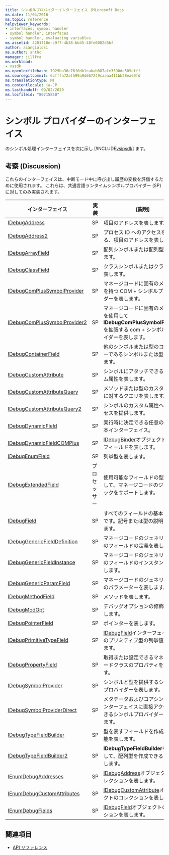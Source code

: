 ```yaml
---
title: シンボルプロバイダーインターフェイス |Microsoft Docs
ms.date: 11/04/2016
ms.topic: reference
helpviewer_keywords:
- interfaces, symbol handler
- symbol handler, interfaces
- symbol handler, evaluating variables
ms.assetid: 4201f10e-c9f7-4b38-bb45-40fe0082d5bf
author: acangialosi
ms.author: anthc
manager: jillfra
ms.workload:
- vssdk
ms.openlocfilehash: 7929ba36c76f0db1cabab087afe3590de509efff
ms.sourcegitcommit: 6cfffa72af599a9d667249caaaa411bb28ea69fd
ms.translationtype: MT
ms.contentlocale: ja-JP
ms.lasthandoff: 09/02/2020
ms.locfileid: "80715850"
---
```

# <a name="symbol-provider-interfaces"></a>シンボル プロバイダーのインターフェイス
のシンボル処理インターフェイスを次に示し [!INCLUDE[vsipsdk](../../../extensibility/includes/vsipsdk_md.md)] ます。

## <a name="discussion"></a>考察 (Discussion)
 これらのインターフェイスは、中断モード中に呼び出し履歴の変数を評価するために使用されます。 これらは、共通言語ランタイムシンボルプロバイダー (SP) に対してのみ実装されます。

|インターフェイス|実装|[説明]|
|---------------|--------------------|-----------------|
|[IDebugAddress](../../../extensibility/debugger/reference/idebugaddress.md)|SP|項目のアドレスを表します。|
|[IDebugAddress2](../../../extensibility/debugger/reference/idebugaddress2.md)|SP|プロセス ID へのアクセスを提供する、項目のアドレスを表します。|
|[IDebugArrayField](../../../extensibility/debugger/reference/idebugarrayfield.md)|SP|配列シンボルまたは配列型を表します。|
|[IDebugClassField](../../../extensibility/debugger/reference/idebugclassfield.md)|SP|クラスシンボルまたはクラス型を表します。|
|[IDebugComPlusSymbolProvider](../../../extensibility/debugger/reference/idebugcomplussymbolprovider.md)|SP|マネージコードに固有のメソッドを持つ COM + シンボルプロバイダーを表します。|
|[IDebugComPlusSymbolProvider2](../../../extensibility/debugger/reference/idebugcomplussymbolprovider2.md)|SP|マネージコードに固有のメソッドを使用して **IDebugComPlusSymbolProvider**を拡張する com + シンボルプロバイダーを表します。|
|[IDebugContainerField](../../../extensibility/debugger/reference/idebugcontainerfield.md)|SP|他のシンボルまたは型のコンテナーであるシンボルまたは型を表します。|
|[IDebugCustomAttribute](../../../extensibility/debugger/reference/idebugcustomattribute.md)|SP|シンボルにアタッチできるカスタム属性を表します。|
|[IDebugCustomAttributeQuery](../../../extensibility/debugger/reference/idebugcustomattributequery.md)|SP|メソッドまたは型のカスタム属性に対するクエリを表します。|
|[IDebugCustomAttributeQuery2](../../../extensibility/debugger/reference/idebugcustomattributequery2.md)|SP|シンボルのカスタム属性へのアクセスを提供します。|
|[IDebugDynamicField](../../../extensibility/debugger/reference/idebugdynamicfield.md)|SP|実行時に決定できる任意の型の基本インターフェイス。|
|[IDebugDynamicFieldCOMPlus](../../../extensibility/debugger/reference/idebugdynamicfieldcomplus.md)|SP|[IDebugBinder](../../../extensibility/debugger/reference/idebugbinder.md)オブジェクトの動的フィールドを表します。|
|[IDebugEnumField](../../../extensibility/debugger/reference/idebugenumfield.md)|SP|列挙型を表します。|
|[IDebugExtendedField](../../../extensibility/debugger/reference/idebugextendedfield.md)|プロセッサー|使用可能なフィールドの型を拡張して、マネージコードのジェネリックをサポートします。|
|[IDebugField](../../../extensibility/debugger/reference/idebugfield.md)|SP|すべてのフィールドの基本クラスです。記号または型の説明を表します。|
|[IDebugGenericFieldDefinition](../../../extensibility/debugger/reference/idebuggenericfielddefinition.md)|SP|マネージコードのジェネリック型のフィールドの定義を表します。|
|[IDebugGenericFieldInstance](../../../extensibility/debugger/reference/idebuggenericfieldinstance.md)|SP|マネージコードのジェネリック型のフィールドのインスタンスを表します。|
|[IDebugGenericParamField](../../../extensibility/debugger/reference/idebuggenericparamfield.md)|SP|マネージコードのジェネリック型のパラメーターを表します。|
|[IDebugMethodField](../../../extensibility/debugger/reference/idebugmethodfield.md)|SP|メソッドを表します。|
|[IDebugModOpt](../../../extensibility/debugger/reference/idebugmodopt.md)|SP|デバッグオプションの修飾子を表します。|
|[IDebugPointerField](../../../extensibility/debugger/reference/idebugpointerfield.md)|SP|ポインターを表します。|
|[IDebugPrimitiveTypeField](../../../extensibility/debugger/reference/idebugprimitivetypefield.md)|SP|[IDebugField](../../../extensibility/debugger/reference/idebugfield.md)インターフェイスからのプリミティブ型の列挙値を表します。|
|[IDebugPropertyField](../../../extensibility/debugger/reference/idebugpropertyfield.md)|SP|取得または設定できるマネージコードクラスのプロパティを表します。|
|[IDebugSymbolProvider](../../../extensibility/debugger/reference/idebugsymbolprovider.md)|SP|シンボルと型を提供するシンボルプロバイダーを表します。|
|[IDebugSymbolProviderDirect](../../../extensibility/debugger/reference/idebugsymbolproviderdirect.md)|SP|メタデータおよびコアシンボルインターフェイスに直接アクセスできるシンボルプロバイダーを表します。|
|[IDebugTypeFieldBuilder](../../../extensibility/debugger/reference/idebugtypefieldbuilder.md)|SP|型を表すフィールドを作成する機能を表します。|
|[IDebugTypeFieldBuilder2](../../../extensibility/debugger/reference/idebugtypefieldbuilder2.md)|SP|**IDebugTypeFieldBuilder**を拡張して、配列型を作成できるようにします。|
|[IEnumDebugAddresses](../../../extensibility/debugger/reference/ienumdebugaddresses.md)|SP|[IDebugAddress](../../../extensibility/debugger/reference/idebugaddress.md)オブジェクトのコレクションを表します。|
|[IEnumDebugCustomAttributes](../../../extensibility/debugger/reference/ienumdebugcustomattributes.md)|SP|[IDebugCustomAttribute](../../../extensibility/debugger/reference/idebugcustomattribute.md)オブジェクトのコレクションを表します。|
|[IEnumDebugFields](../../../extensibility/debugger/reference/ienumdebugfields.md)|SP|[IDebugField](../../../extensibility/debugger/reference/idebugfield.md)オブジェクトのコレクションを表します。|

## <a name="see-also"></a>関連項目
- [API リファレンス](../../../extensibility/debugger/reference/api-reference-visual-studio-debugging.md)
